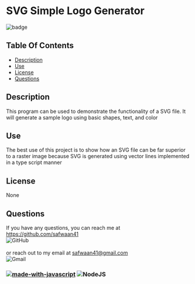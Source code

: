 # SVG Simple Logo Generator
![badge](https://img.shields.io/badge/license-None-blue)


## Table Of Contents
- [Description](#description)
- [Use](#use)
- [License](#license)
- [Questions](#questions)
## Description
This program can be used to demonstrate the functionality of a SVG file. It will generate a sample logo using basic shapes, text, and color 

## Use
The best use of this project is to show how an SVG file can be far superior to a raster image because SVG is generated using vector lines implemented in a type script manner

## License
None

## Questions
If you have any questions, you can reach me at https://github.com/safwaan41 <br/>![GitHub](https://img.shields.io/badge/github-%23121011.svg?style=for-the-badge&logo=github&logoColor=white)<br/>
<br/>
or reach out to my email at safwaan41@gmail.com <br/>
![Gmail](https://img.shields.io/badge/Gmail-D14836?style=for-the-badge&logo=gmail&logoColor=white) <br/>
### [![made-with-javascript](https://img.shields.io/badge/Made%20with-JavaScript-1f425f.svg)](https://www.javascript.com) ![NodeJS](https://img.shields.io/badge/node.js-6DA55F?style=for-the-badge&logo=node.js&logoColor=white)

    